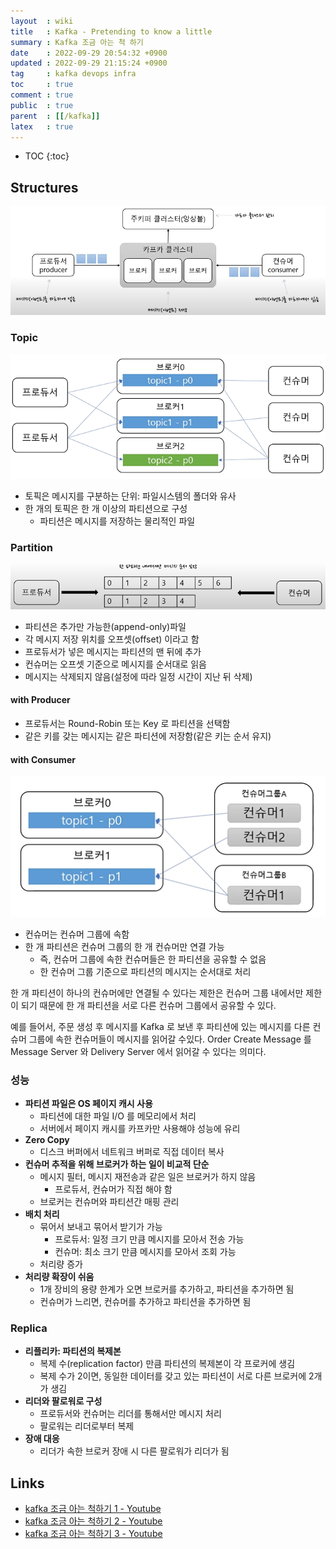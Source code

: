 ```yaml
---
layout  : wiki
title   : Kafka - Pretending to know a little
summary : Kafka 조금 아는 척 하기
date    : 2022-09-29 20:54:32 +0900
updated : 2022-09-29 21:15:24 +0900
tag     : kafka devops infra
toc     : true
comment : true
public  : true
parent  : [[/kafka]]
latex   : true
---
```

* TOC
{:toc}

## Structures

![](/resource/wiki/kafka-basic/structure.png)

### Topic

![](/resource/wiki/kafka-basic/topic.png)

- 토픽은 메시지를 구분하는 단위: 파일시스템의 폴더와 유사
- 한 개의 토픽은 한 개 이상의 파티션으로 구성
  - 파티션은 메시지를 저장하는 물리적인 파일

### Partition

![](/resource/wiki/kafka-basic/partition.png)

- 파티션은 추가만 가능한(append-only)파일
- 각 메시지 저장 위치를 오프셋(offset) 이라고 함
- 프로듀서가 넣은 메시지는 파티션의 맨 뒤에 추가
- 컨슈머는 오프셋 기준으로 메시지를 순서대로 읽음
- 메시지는 삭제되지 않음(설정에 따라 일정 시간이 지난 뒤 삭제)

#### with Producer

- 프로듀서는 Round-Robin 또는 Key 로 파티션을 선택함
- 같은 키를 갖는 메시지는 같은 파티션에 저장함(같은 키는 순서 유지)

#### with Consumer

![](/resource/wiki/kafka-basic/partition-consumer.png)

- 컨슈머는 컨슈머 그룹에 속함
- 한 개 파티션은 컨슈머 그룹의 한 개 컨슈머만 연결 가능
  - 즉, 컨슈머 그룹에 속한 컨슈머들은 한 파티션을 공유할 수 없음
  - 한 컨슈머 그룹 기준으로 파티션의 메시지는 순서대로 처리

한 개 파티션이 하나의 컨슈머에만 연결될 수 있다는 제한은 컨슈머 그룹 내에서만 제한이 되기 때문에 한 개 파티션을 서로 다른 컨슈머 그룹에서 공유할 수 있다.

예를 들어서, 주문 생성 후 메시지를 Kafka 로 보낸 후 파티션에 있는 메시지를 다른 컨슈머 그룹에 속한 컨슈머들이 메시지를 읽어갈 수있다. Order Create Message 를 Message Server 와 Delivery Server 에서 읽어갈 수 있다는 의미다.

### 성능

- __파티션 파일은 OS 페이지 캐시 사용__
  - 파티션에 대한 파일 I/O 를 메모리에서 처리
  - 서버에서 페이지 캐시를 카프카만 사용해야 성능에 유리
- __Zero Copy__
  - 디스크 버퍼에서 네트워크 버퍼로 직접 데이터 복사
- __컨슈머 추적을 위해 브로커가 하는 일이 비교적 단순__
  - 메시지 필터, 메시지 재전송과 같은 일은 브로커가 하지 않음
    - 프로듀서, 컨슈머가 직접 해야 함
  - 브로커는 컨슈머와 파티션간 매핑 관리
- __배치 처리__
  - 묶어서 보내고 묶어서 받기가 가능
    - 프로듀서: 일정 크기 만큼 메시지를 모아서 전송 가능
    - 컨슈머: 최소 크기 만큼 메시지를 모아서 조회 가능
  - 처리량 증가
- __처리량 확장이 쉬움__
  - 1개 장비의 용량 한계가 오면 브로커를 추가하고, 파티션을 추가하면 됨
  - 컨슈머가 느리면, 컨슈머를 추가하고 파티션을 추가하면 됨

### Replica

- __리플리카: 파티션의 복제본__
  - 복제 수(replication factor) 만큼 파티션의 복제본이 각 프로커에 생김
  - 복제 수가 2이면, 동일한 데이터를 갖고 있는 파티션이 서로 다른 브로커에 2개가 생김
- __리더와 팔로워로 구성__
  - 프로듀서와 컨슈머는 리더를 통해서만 메시지 처리
  - 팔로워는 리더로부터 복제
- __장애 대응__
  - 리더가 속한 브로커 장애 시 다른 팔로워가 리더가 됨

## Links

- [kafka 조금 아는 척하기 1 - Youtube](https://www.youtube.com/watch?v=0Ssx7jJJADI)
- [kafka 조금 아는 척하기 2 - Youtube](https://www.youtube.com/watch?v=geMtm17ofPY&t=192s)
- [kafka 조금 아는 척하기 3 - Youtube](https://www.youtube.com/watch?v=xqrIDHbGjOY)